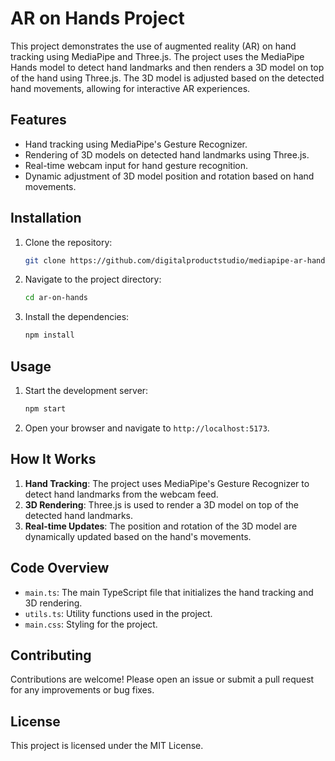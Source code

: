 # AR on Hands Project

This project demonstrates the use of augmented reality (AR) on hand tracking using MediaPipe and Three.js. The project uses the MediaPipe Hands model to detect hand landmarks and then renders a 3D model on top of the hand using Three.js. The 3D model is adjusted based on the detected hand movements, allowing for interactive AR experiences.

## Features

- Hand tracking using MediaPipe's Gesture Recognizer.
- Rendering of 3D models on detected hand landmarks using Three.js.
- Real-time webcam input for hand gesture recognition.
- Dynamic adjustment of 3D model position and rotation based on hand movements.

## Installation

1. Clone the repository:
    ```sh
    git clone https://github.com/digitalproductstudio/mediapipe-ar-hands
    ```
2. Navigate to the project directory:
    ```sh
    cd ar-on-hands
    ```
3. Install the dependencies:
    ```sh
    npm install
    ```

## Usage

1. Start the development server:
    ```sh
    npm start
    ```
2. Open your browser and navigate to `http://localhost:5173`.

## How It Works

1. **Hand Tracking**: The project uses MediaPipe's Gesture Recognizer to detect hand landmarks from the webcam feed.
2. **3D Rendering**: Three.js is used to render a 3D model on top of the detected hand landmarks.
3. **Real-time Updates**: The position and rotation of the 3D model are dynamically updated based on the hand's movements.

## Code Overview

- `main.ts`: The main TypeScript file that initializes the hand tracking and 3D rendering.
- `utils.ts`: Utility functions used in the project.
- `main.css`: Styling for the project.

## Contributing

Contributions are welcome! Please open an issue or submit a pull request for any improvements or bug fixes.

## License

This project is licensed under the MIT License.